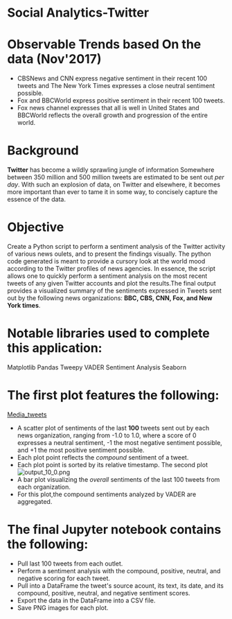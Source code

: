 # Social Analytics-Twitter

# Observable Trends based On the data (Nov'2017)

* CBSNews and CNN express negative sentiment in their recent 100 tweets and The New York Times expresses a close neutral sentiment possible.
* Fox and BBCWorld express positive sentiment in their recent 100 tweets.
* Fox news channel expresses that all is well in United States and BBCWorld reflects the overall growth and progression of the entire world.
 
 # Background 
 __Twitter__ has become a wildly sprawling jungle of information  Somewhere between 350 million and 500 million tweets are estimated to be sent out _per day_. With such an explosion of data, on Twitter and elsewhere, it becomes more important than ever to tame it in some way, to concisely capture the essence of the data.
 
# Objective
Create a Python script to perform a sentiment analysis of the Twitter activity of various news oulets, and to present the findings visually.
The python code generated is meant to provide a cursory look at the world mood according to the Twitter profiles of news agencies. In essence, the script allows one to quickly perform a sentiment analysis on the most recent tweets of any given Twitter accounts and plot the results.The final output provides a visualized summary of the sentiments expressed in Tweets sent out by the following news organizations: __BBC, CBS, CNN, Fox, and New York times__.

# Notable libraries used to complete this application:
Matplotlib
Pandas
Tweepy
VADER Sentiment Analysis
Seaborn

# The first plot features the following: ### 
[Media_tweets](Media_Tweets.png)

* A scatter plot of sentiments of the last __100__ tweets sent out by each news organization, ranging from -1.0 to 1.0, where a score of 0 expresses a neutral sentiment, -1 the most negative sentiment possible, and +1 the most positive sentiment possible.
* Each plot point reflects the _compound_ sentiment of a tweet.
* Each plot point is sorted by its relative timestamp.
The second plot ![output_10_0.png](output_10_0.png)
* A bar plot visualizing the _overall_ sentiments of the last 100 tweets from each organization. 
* For this plot,the compound sentiments analyzed by VADER are aggregated.

# The final Jupyter notebook contains the following:

* Pull last 100 tweets from each outlet.
* Perform a sentiment analysis with the compound, positive, neutral, and negative scoring for each tweet.
* Pull into a DataFrame the tweet's source acount, its text, its date, and its compound, positive, neutral, and negative sentiment scores.
* Export the data in the DataFrame into a CSV file.
* Save PNG images for each plot.

